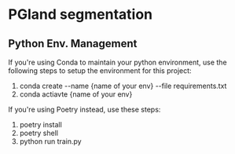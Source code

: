 # PGland segmentation

## Python Env. Management
If you're using Conda to maintain your python environment, use the following steps to setup the environment for this project:
1. conda create --name {name of your env} --file requirements.txt
2. conda actiavte {name of your env}


If you're using Poetry instead, use these steps:
1. poetry install
2. poetry shell
3. python run train.py